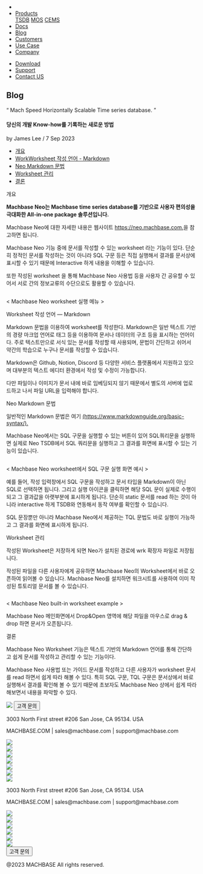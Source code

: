 ---
---

<head>
  <meta charset="UTF-8" />
  <meta name="viewport" content="width=device-width, initial-scale=1.0" />
  <link rel="stylesheet" type="text/css" href="../../css/common.css" />
  <link rel="stylesheet" type="text/css" href="../../css/style.css" />
</head>
<nav>
  <div class="homepage-menu-wrap">
    <div class="menu-left">
      <ul class="menu-left-ul">
        <li class="menu-logo">
          <a href="/kr/home"
            ><img src="../../img/logo_machbase.png" alt=""
          /></a>
        </li>
        <li class="menu-a products-menu-wrap" id="productsMenuWrap">
          <div>
            <a
              class="menu_active_border"
              id="menuActiveBorder"
              href="/kr/home/tsdb"
              >Products</a
            >
            <div class="dropdown" id="dropdown">
              <a class="dropdown-link" href="/kr/home/tsdb">TSDB</a>
              <a class="dropdown-link" href="/kr/home/mos">MOS</a>
              <a
                class="dropdown-link"
                href="https://www.cems.ai/"
                target="_blank"
                >CEMS</a
              >
            </div>
          </div>
        </li>
        <li class="menu-a"><a href="/">Docs</a></li>
        <li class="menu-a"><a href="/kr/home/blog">Blog</a></li>
        <li class="menu-a"><a href="/kr/home/customers">Customers</a></li>
        <li class="menu-a"><a href="/kr/home/usecase">Use Case</a></li>
        <li class="menu-a"><a href="/kr/home/company">Company</a></li>
      </ul>
    </div>
    <div class="menu-right">
      <ul class="menu-right-ul">
        <li class="menu-a"><a href="/kr/home/download">Download</a></li>
        <li class="menu-a">
          <a href="https://support.machbase.com/hc/en-us">Support</a>
        </li>
        <li class="menu-a"><a href="/kr/home/contactus">Contact US</a></li>
      </ul>
    </div>
  </div>
</nav>
<section class="pricing_section0 section0">
  <div>
    <h1 class="sub_page_title">Blog</h1>
    <p class="sub_page_titletext">
      “ Mach Speed Horizontally Scalable Time series database. ”
    </p>
  </div>
</section>
<section>
  <div class="tech-inner">
    <h4 class="blog-title">당신의 개발 Know-how를 기록하는 새로운 방법</h4>
    <div class="blog-date">
      <div>
        <span>by James Lee / 7 Sep 2023</span>
      </div>
    </div>
    <ul class="tech-list-ul">
      <a href="#anchor1">
        <li class="tech-list-li" id="tech-list-li">개요</li></a
      >
      <a href="#anchor2">
        <li class="tech-list-li" id="tech-list-li">
          WorkWorksheet 작성 언어 - Markdown
        </li>
      </a>
      <a href="#anchor3">
        <li class="tech-list-li" id="tech-list-li">Neo Markdown 문법</li>
      </a>
      <a href="#anchor4">
        <li class="tech-list-li" id="tech-list-li">Worksheet 관리</li>
      </a>
      <a href="#anchor5">
        <li class="tech-list-li" id="tech-list-li">결론</li>
      </a>
    </ul>
    <div class="tech-contents">
      <div>
        <p class="tech-title" id="anchor1">개요</p>
        <p class="tech-contents-text">
          <b
            >Machbase Neo는 Machbase time series database를 기반으로 사용자
            편의성을 극대화한 All-in-one package 솔루션입니다.</b
          >
        </p>
        <p class="tech-contents-text">
          Machbase Neo에 대한 자세한 내용은 웹사이트
          <a class="tech-contents-link" href="https://neo.machbase.com."
            >https://neo.machbase.com.</a
          >을 참고하면 됩니다.
        </p>
        <p class="tech-contents-text">
          Machbase Neo 기능 중에 문서를 작성할 수 있는 worksheet 라는 기능이
          있다. 단순히 정적인 문서를 작성하는 것이 아니라 SQL 구문 등은 직접
          실행해서 결과를 문서상에 표시할 수 있기 때문에 Interactive 하게 내용을
          이해할 수 있습니다.
        </p>
        <p class="tech-contents-text">
          또한 작성된 worksheet 을 통해 Machbase Neo 사용법 등을 사용자 간
          공유할 수 있어서 서로 간의 정보교류의 수단으로도 활용할 수 있습니다.
        </p>
        <div class="tech-img-wrap">
          <img class="tech-img" src="../../img/neo-worksheet-1.png" alt="" />
        </div>
        <p class="tech-contents-link-text">
          &lt; Machbase Neo worksheet 실행 메뉴 >
        </p>
        <p class="tech-title" id="anchor2">Worksheet 작성 언어 — Markdown</p>
        <p class="tech-contents-text">
          Markdown 문법을 이용하여 worksheet를 작성한다. Markdown은 일반 텍스트
          기반의 경량 마크업 언어로 태그 등을 이용하여 문서나 데이터의 구조 등을
          표시하는 언어이다. 주로 텍스트만으로 서식 있는 문서를 작성할 때
          사용되며, 문법이 간단하고 쉬어서 약간의 학습으로 누구나 문서를 작성할
          수 있습니다.
        </p>
        <p class="tech-contents-text">
          Markdown은 Github, Notion, Discord 등 다양한 서비스 플랫폼에서
          지원하고 있으며 대부분의 텍스트 에디터 환경에서 작성 및 수정이
          가능합니다.
        </p>
        <p class="tech-contents-text">
          다만 파일이나 이미지가 문서 내에 바로 임베딩되지 않기 때문에서 별도의
          서버에 업로드하고 나서 파일 URL을 입력해야 합니다.
        </p>
        <p class="tech-title" id="anchor3">Neo Markdown 문법</p>
        <p class="tech-contents-text">
          일반적인 Markdown 문법은 여기
          <a class="tech-contents-link" href="https://neo.machbase.com."
            >(https://www.markdownguide.org/basic-syntax/).</a
          >
        </p>
        <p class="tech-contents-text">
          Machbase Neo에서는 SQL 구문을 실행할 수 있는 버튼이 있어 SQL쿼리문을
          실행하면 실제로 Neo TSDB에서 SQL 쿼리문을 실행하고 그 결과를 화면에
          표시할 수 있는 기능이 있습니다.
        </p>
        <div class="tech-img-wrap">
          <img class="tech-img" src="../../img/neo-worksheet-2.png" alt="" />
        </div>
        <p class="tech-contents-link-text">
          &lt; Machbase Neo worksheet에서 SQL 구문 실행 화면 예시 >
        </p>
        <p class="tech-contents-text">
          예를 들어, 작성 입력창에서 SQL 구문을 작성하고 문서 타입을 Markdown이
          아닌 SQL로 선택하면 됩니다. 그리고 실행 아이콘을 클릭하면 해당 SQL
          문이 실제로 수행이 되고 그 결과값을 아랫부분에 표시하게 됩니다. 단순히
          static 문서를 read 하는 것이 아니라 interactive 하게 TSDB와 연동해서
          동작 여부를 확인할 수 있습니다.
        </p>
        <p class="tech-contents-text">
          SQL 문장뿐만 아니라 Machbase Neo에서 제공하는 TQL 문법도 바로 실행이
          가능하고 그 결과를 화면에 표시하게 됩니다.
        </p>
        <p class="tech-title" id="anchor4">Worksheet 관리</p>
        <p class="tech-contents-text">
          작성된 Worksheet은 저장하게 되면 Neo가 설치된 경로에 wrk 확장자 파일로
          저장됩니다.
        </p>
        <p class="tech-contents-text">
          작성된 파일을 다른 사용자에게 공유하면 Machbase Neo의 Worksheet에서
          바로 오픈하여 읽어볼 수 있습니다. Machbase Neo를 설치하면 워크시트를
          사용하여 이미 작성된 튜토리얼 문서를 볼 수 있습니다.
        </p>
        <div class="tech-img-wrap">
          <img class="tech-img" src="../../img/neo-worksheet-3.png" alt="" />
        </div>
        <p class="tech-contents-link-text">
          &lt; Machbase Neo built-in worksheet example >
        </p>
        <p class="tech-contents-text">
          Machbase Neo 메인화면에서 Drop&Open 영역에 해당 파일을 마우스로 drag &
          drop 하면 문서가 오픈됩니다.
        </p>
        <p class="tech-title" id="anchor5">결론</p>
        <p class="tech-contents-text">
          Machbase Neo Worksheet 기능은 텍스트 기반의 Markdown 언어를 통해
          간단하고 쉽게 문서를 작성하고 관리할 수 있는 기능이다.
        </p>
        <p class="tech-contents-text">
          Machbase Neo 사용법 또는 가이드 문서를 작성하고 다른 사용자가
          worksheet 문서를 read 하면서 쉽게 따라 해볼 수 있다. 특히 SQL 구문,
          TQL 구문은 문서상에서 바로 실행해서 결과를 확인해 볼 수 있기 때문에
          초보자도 Machbase Neo 상에서 쉽게 따라 해보면서 내용을 파악할 수 있다.
        </p>
      </div>
    </div>
  </div>
</section>

<footer>
  <div class="footer_inner">
    <div class="footer-logo">
      <img class="footer-logo-img" src="../../img/machbase-logo-w.png" />
      <a href="/kr/home/contactus">
        <button class="contactus">고객 문의</button>
      </a>
    </div>
    <div>
      <p class="footertext">
        3003 North First street #206 San Jose, CA 95134. USA
      </p>
    </div>
    <div class="footer_box">
      <div class="footer_text">
        <p>MACHBASE.COM | sales@machbase.com | support@machbase.com</p>
        <p class="footer_margin_top"></p>
      </div>
      <div class="sns">
        <div>
          <a href="https://twitter.com/machbase" target="_blank"
            ><img class="sns-img" src="../../img/twitter.png"
          /></a>
        </div>
        <div>
          <a href="https://github.com/machbase" target="_blank"
            ><img class="sns-img" src="../../img/github.png"
          /></a>
        </div>
        <div>
          <a href="https://www.linkedin.com/company/machbase" target="_blank"
            ><img src="../../img/linkedin.png"
          /></a>
        </div>
        <div>
          <a href="https://www.facebook.com/MACHBASE/" target="_blank"
            ><img class="sns-img" src="../../img/facebook.png"
          /></a>
        </div>
        <div>
          <a href="https://www.slideshare.net/machbase" target="_blank"
            ><img class="sns-img" src="../../img/slideshare.png"
          /></a>
        </div>
        <div>
          <a href="https://medium.com/machbase" target="_blank"
            ><img class="sns-img" src="../../img/medium.png"
          /></a>
        </div>
      </div>
    </div>
  </div>
  <div class="footer_tablet_inner">
    <div class="logo">
      <img class="footer-logo-img" src="../../img/machbase-logo-w.png" />
    </div>
    <div>
      <p class="footertext">
        3003 North First street #206 San Jose, CA 95134. USA
      </p>
    </div>
    <div class="footer_box">
      <div class="footer_text">
        <p>MACHBASE.COM | sales@machbase.com | support@machbase.com</p>
      </div>
      <div class="sns">
        <div>
          <a href="https://twitter.com/machbase" target="_blank"
            ><img class="sns-img" src="../../img/twitter.png"
          /></a>
        </div>
        <div>
          <a href="https://github.com/machbase" target="_blank"
            ><img class="sns-img" src="../../img/github.png"
          /></a>
        </div>
        <div>
          <a href="https://www.linkedin.com/company/machbase" target="_blank"
            ><img src="../../img/linkedin.png"
          /></a>
        </div>
        <div>
          <a href="https://www.facebook.com/MACHBASE/" target="_blank"
            ><img class="sns-img" src="../../img/facebook.png"
          /></a>
        </div>
        <div>
          <a href="https://www.slideshare.net/machbase" target="_blank"
            ><img class="sns-img" src="../../img/slideshare.png"
          /></a>
        </div>
        <div>
          <a href="https://medium.com/machbase" target="_blank"
            ><img class="sns-img" src="../../img/medium.png"
          /></a>
        </div>
      </div>
      <a href="/kr/home/contactus">
        <button class="contactus">고객 문의</button>
      </a>
    </div>
  </div>
  <div class="machbase_right">
    <p>@2023 MACHBASE All rights reserved.</p>
  </div>
</footer>
<script>
  //drop down menu
  const productsMenuWrap = document.getElementById("productsMenuWrap");
  const dropdown = document.getElementById("dropdown");
  dropdown.style.display = "none";
  productsMenuWrap.addEventListener("mouseover", function () {
    dropdown.style.display = "block";
  });
  productsMenuWrap.addEventListener("mouseout", function () {
    dropdown.style.display = "none";
  });
</script>
